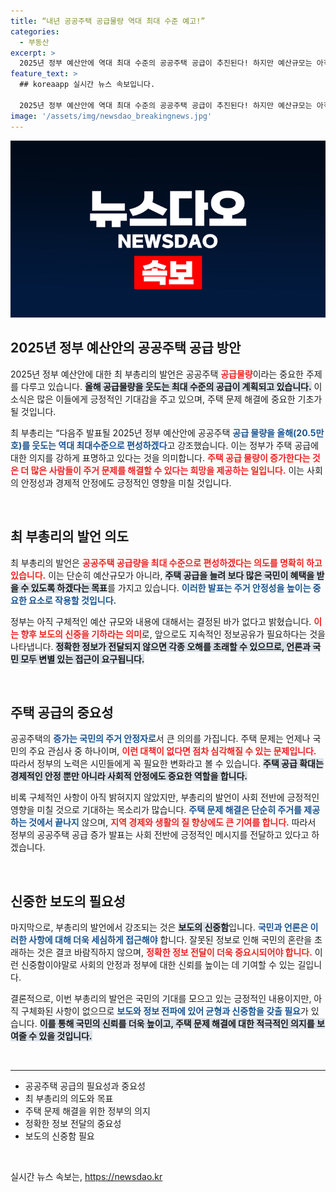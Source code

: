 ```yaml
---
title: “내년 공공주택 공급물량 역대 최대 수준 예고!”
categories:
  - 부동산
excerpt: >
  2025년 정부 예산안에 역대 최대 수준의 공공주택 공급이 추진된다! 하지만 예산규모는 아직 미정, 신중한 접근이 필요하다는 기획재정부의 설명이 주목받고 있다. 클릭해서 더 알아보세요!
feature_text: >
  ## koreaapp 실시간 뉴스 속보입니다.

  2025년 정부 예산안에 역대 최대 수준의 공공주택 공급이 추진된다! 하지만 예산규모는 아직 미정, 신중한 접근이 필요하다는 기획재정부의 설명이 주목받고 있다. 클릭해서 더 알아보세요!
image: '/assets/img/newsdao_breakingnews.jpg'
---
```


<p><img src="/assets/img/newsdao_breakingnews.jpg" alt="koreaapp 속보" /></p>

<h2 data-ke-size="size26">2025년 정부 예산안의 공공주택 공급 방안</h2>

<p data-ke-size="size16">2025년 정부 예산안에 대한 최 부총리의 발언은 공공주택 <b><span style="color: #ee2323;">공급물량</span></b>이라는 중요한 주제를 다루고 있습니다. <b><span style="background-color: #21538527;">올해 공급물량을 웃도는 최대 수준의 공급이 계획되고 있습니다.</span></b> 이 소식은 많은 이들에게 긍정적인 기대감을 주고 있으며, 주택 문제 해결에 중요한 기초가 될 것입니다.</p>

<p data-ke-size="size16">최 부총리는 “다음주 발표될 2025년 정부 예산안에 공공주택 <b><span style="color: #1a5490;">공급 물량을 올해(20.5만호)를 웃도는 역대 최대수준으로 편성하겠다</span></b>고 강조했습니다. 이는 정부가 주택 공급에 대한 의지를 강하게 표명하고 있다는 것을 의미합니다. <b><span style="color: #ee2323;">주택 공급 물량이 증가한다는 것은 더 많은 사람들이 주거 문제를 해결할 수 있다는 희망을 제공하는 일입니다.</span></b> 이는 사회의 안정성과 경제적 안정에도 긍정적인 영향을 미칠 것입니다.</p>

<p data-ke-size="size16">&nbsp;</p>

<h2 data-ke-size="size26">최 부총리의 발언 의도</h2>

<p data-ke-size="size16">최 부총리의 발언은 <b><span style="color: #ee2323;">공공주택 공급량을 최대 수준으로 편성하겠다는 의도를 명확히 하고 있습니다.</span></b> 이는 단순히 예산규모가 아니라, <b><span style="background-color: #21538527;">주택 공급을 늘려 보다 많은 국민이 혜택을 받을 수 있도록 하겠다는 목표</span></b>를 가지고 있습니다. <b><span style="color: #1a5490;">이러한 발표는 주거 안정성을 높이는 중요한 요소로 작용할 것입니다.</span></b></p>

<p data-ke-size="size16">정부는 아직 구체적인 예산 규모와 내용에 대해서는 결정된 바가 없다고 밝혔습니다. <b><span style="color: #ee2323;">이는 향후 보도의 신중을 기하라는 의미</span></b>로, 앞으로도 지속적인 정보공유가 필요하다는 것을 나타냅니다. <b><span style="background-color: #21538527;">정확한 정보가 전달되지 않으면 각종 오해를 초래할 수 있으므로, 언론과 국민 모두 변별 있는 접근이 요구됩니다.</span></b></p>

<p data-ke-size="size16">&nbsp;</p>

<h2 data-ke-size="size26">주택 공급의 중요성</h2>

<p data-ke-size="size16">공공주택의 <b><span style="color: #1a5490;">증가는 국민의 주거 안정자로</span></b>서 큰 의의를 가집니다. 주택 문제는 언제나 국민의 주요 관심사 중 하나이며, <b><span style="color: #ee2323;">이런 대책이 없다면 점차 심각해질 수 있는 문제입니다.</span></b> 따라서 정부의 노력은 시민들에게 꼭 필요한 변화라고 볼 수 있습니다. <b><span style="background-color: #21538527;">주택 공급 확대는 경제적인 안정 뿐만 아니라 사회적 안정에도 중요한 역할을 합니다.</span></b></p>

<p data-ke-size="size16">비록 구체적인 사항이 아직 밝혀지지 않았지만, 부총리의 발언이 사회 전반에 긍정적인 영향을 미칠 것으로 기대하는 목소리가 많습니다. <b><span style="color: #1a5490;">주택 문제 해결은 단순히 주거를 제공하는 것에서 끝나지</span></b> 않으며, <b><span style="color: #ee2323;">지역 경제와 생활의 질 향상에도 큰 기여를 합니다.</span></b> 따라서 정부의 공공주택 공급 증가 발표는 사회 전반에 긍정적인 메시지를 전달하고 있다고 하겠습니다.</p>

<p data-ke-size="size16">&nbsp;</p>

<h2 data-ke-size="size26">신중한 보도의 필요성</h2>

<p data-ke-size="size16">마지막으로, 부총리의 발언에서 강조되는 것은 <b><span style="background-color: #21538527;">보도의 신중함</span></b>입니다. <b><span style="color: #1a5490;">국민과 언론은 이러한 사항에 대해 더욱 세심하게 접근해야</span></b> 합니다. 잘못된 정보로 인해 국민의 혼란을 초래하는 것은 결코 바람직하지 않으며, <b><span style="color: #ee2323;">정확한 정보 전달이 더욱 중요시되어야 합니다.</span></b> 이런 신중함이야말로 사회의 안정과 정부에 대한 신뢰를 높이는 데 기여할 수 있는 길입니다.</p>

<p data-ke-size="size16">결론적으로, 이번 부총리의 발언은 국민의 기대를 모으고 있는 긍정적인 내용이지만, 아직 구체화된 사항이 없으므로 <b><span style="color: #1a5490;">보도와 정보 전파에 있어 균형과 신중함을 갖출 필요</span></b>가 있습니다. <b><span style="background-color: #21538527;">이를 통해 국민의 신뢰를 더욱 높이고, 주택 문제 해결에 대한 적극적인 의지를 보여줄 수 있을 것입니다.</span></b></p>

<p data-ke-size="size16">&nbsp;</p>

<hr>

<ul>
    <li>공공주택 공급의 필요성과 중요성</li>
    <li>최 부총리의 의도와 목표</li>
    <li>주택 문제 해결을 위한 정부의 의지</li>
    <li>정확한 정보 전달의 중요성</li>
    <li>보도의 신중함 필요</li>
</ul>

<p data-ke-size="size16">&nbsp;</p>
실시간 뉴스 속보는, <a href="https://newsdao.kr" rel="dofollow">https://newsdao.kr</a>


